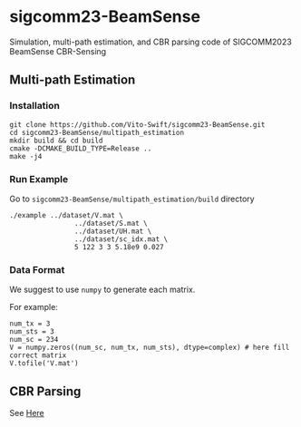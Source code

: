 # sigcomm23-BeamSense
Simulation, multi-path estimation, and CBR parsing code of SIGCOMM2023 BeamSense CBR-Sensing

## Multi-path Estimation
### Installation
```
git clone https://github.com/Vito-Swift/sigcomm23-BeamSense.git
cd sigcomm23-BeamSense/multipath_estimation
mkdir build && cd build
cmake -DCMAKE_BUILD_TYPE=Release ..
make -j4
```

### Run Example
Go to `sigcomm23-BeamSense/multipath_estimation/build` directory

```
./example ../dataset/V.mat \
                ../dataset/S.mat \
                ../dataset/UH.mat \
                ../dataset/sc_idx.mat \
                5 122 3 3 5.18e9 0.027
```

### Data Format
We suggest to use `numpy` to generate each matrix.

For example:
```
num_tx = 3
num_sts = 3
num_sc = 234
V = numpy.zeros((num_sc, num_tx, num_sts), dtype=complex) # here fill correct matrix 
V.tofile('V.mat')
```

## CBR Parsing
See [Here](CBR_parsing_python/README.md)
